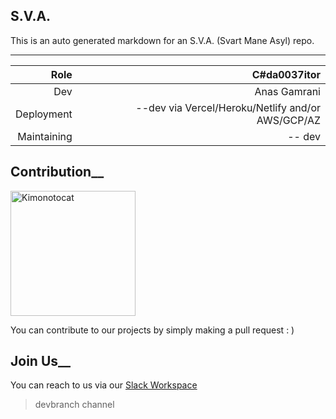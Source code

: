 ## S.V.A.

This is an auto generated markdown for an S.V.A. (Svart Mane Asyl) repo.

---


| Role| C#da0037itor |
| ------:| -----------:|
| Dev| Anas Gamrani |
| Deployment| --dev via Vercel/Heroku/Netlify and/or AWS/GCP/AZ |
| Maintaining | -- dev |

## Contribution__

 <img src="https://octodex.github.com/images/kimonotocat.png" alt="Kimonotocat" width="200"/>

You can contribute to our projects by simply making a pull request : )


## Join Us__

You can reach to us via our [Slack Workspace](https://join.slack.com/t/svartmaneasyl/sha#da0037_invite/zt-g2qhdqkg-wjrpG5KTQbEChPtSMdMu6A )


> devbranch channel
